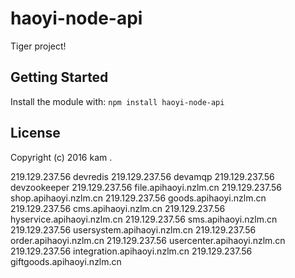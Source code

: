 # haoyi-node-api

Tiger project!

## Getting Started
Install the module with: `npm install haoyi-node-api`


## License
Copyright (c) 2016 kam  .


219.129.237.56 devredis
219.129.237.56 devamqp
219.129.237.56 devzookeeper
219.129.237.56 file.apihaoyi.nzlm.cn
219.129.237.56 shop.apihaoyi.nzlm.cn
219.129.237.56 goods.apihaoyi.nzlm.cn
219.129.237.56 cms.apihaoyi.nzlm.cn
219.129.237.56 hyservice.apihaoyi.nzlm.cn
219.129.237.56 sms.apihaoyi.nzlm.cn
219.129.237.56 usersystem.apihaoyi.nzlm.cn
219.129.237.56 order.apihaoyi.nzlm.cn
219.129.237.56 usercenter.apihaoyi.nzlm.cn
219.129.237.56 integration.apihaoyi.nzlm.cn
219.129.237.56 giftgoods.apihaoyi.nzlm.cn
